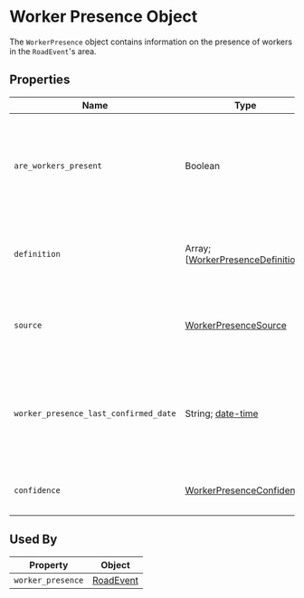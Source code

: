 # Worker Presence Object
The `WorkerPresence` object contains information on the presence of workers in the `RoadEvent`'s area.

## Properties
Name | Type | Description | Conformance | Notes
--- | --- | --- | --- | ---
`are_workers_present` | Boolean | Whether workers are present in the work zone event area. This value should be set in accordance with the definition provided in the `definition` property if it is provided. | Required | 
`definition` | Array; \[[WorkerPresenceDefinition](/spec-content/enumerated-types/WorkerPresenceDefinition.md)\] | A list of situations in which workers are considered to be present in the jurisdiction of the data provider. | Optional
`source` | [WorkerPresenceSource](/spec-content/enumerated-types/WorkerPresenceSource.md) | Data source providing information on whether workers are present in the work zone event area. | Optional | 
`worker_presence_last_confirmed_date` | String; [date-time](https://tools.ietf.org/html/draft-handrews-json-schema-validation-01#section-7.3.1) | Date and time at which the presence of workers was last confirmed. | Optional | All datetime formats shall follow [RFC 3339 Section 5.6](https://tools.ietf.org/html/rfc3339#section-5.6).
`confidence` | [WorkerPresenceConfidence](/spec-content/enumerated-types/WorkerPresenceConfidence.md) | The data producer’s confidence in the value of `are_workers_present`. | Optional | 

## Used By
Property | Object
--- | ---
`worker_presence` | [RoadEvent](/spec-content/objects/RoadEvent.md)
